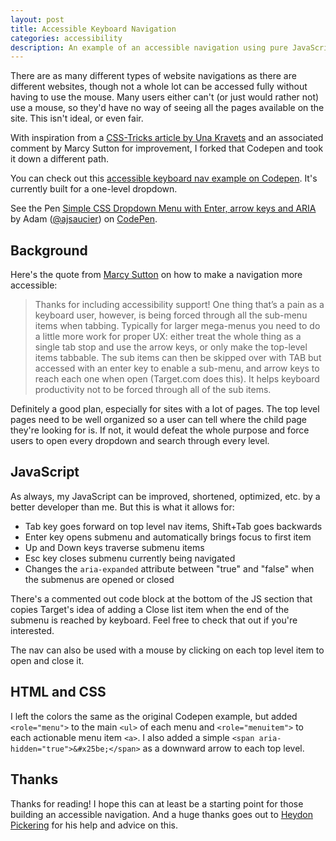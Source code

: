 ```yaml
---
layout: post
title: Accessible Keyboard Navigation
categories: accessibility
description: An example of an accessible navigation using pure JavaScript, HTML and CSS.
---
```

There are as many different types of website navigations as there are different websites, though not a whole lot can be accessed fully without having to use the mouse. Many users either can't (or just would rather not) use a mouse, so they'd have no way of seeing all the pages available on the site. This isn't ideal, or even fair.

With inspiration from a [CSS-Tricks article by Una Kravets](https://css-tricks.com/solved-with-css-dropdown-menus/) and an associated comment by Marcy Sutton for improvement, I forked that Codepen and took it down a different path.

You can check out this [accessible keyboard nav example on Codepen](https://codepen.io/ajsaucier/pen/OZOQox). It's currently built for a one-level dropdown.

<p data-height="265" data-theme-id="0" data-slug-hash="OZOQox" data-default-tab="js,result" data-user="ajsaucier" data-embed-version="2" data-pen-title="Simple CSS Dropdown Menu with Enter, arrow keys and ARIA" class="codepen">See the Pen <a href="https://codepen.io/ajsaucier/pen/OZOQox/">Simple CSS Dropdown Menu with Enter, arrow keys and ARIA</a> by Adam (<a href="https://codepen.io/ajsaucier">@ajsaucier</a>) on <a href="https://codepen.io">CodePen</a>.</p>
<script async src="https://static.codepen.io/assets/embed/ei.js"></script>

## Background

Here's the quote from [Marcy Sutton](https://twitter.com/marcysutton) on how to make a navigation more accessible: 

>Thanks for including accessibility support! One thing that’s a pain as a keyboard user, however, is being forced through all the sub-menu items when tabbing. Typically for larger mega-menus you need to do a little more work for proper UX: either treat the whole thing as a single tab stop and use the arrow keys, or only make the top-level items tabbable. The sub items can then be skipped over with TAB but accessed with an enter key to enable a sub-menu, and arrow keys to reach each one when open (Target.com does this). It helps keyboard productivity not to be forced through all of the sub items.

Definitely a good plan, especially for sites with a lot of pages. The top level pages need to be well organized so a user can tell where the child page they're looking for is. If not, it would defeat the whole purpose and force users to open every dropdown and search through every level.

## JavaScript

As always, my JavaScript can be improved, shortened, optimized, etc. by a better developer than me. But this is what it allows for:
- Tab key goes forward on top level nav items, Shift+Tab goes backwards
- Enter key opens submenu and automatically brings focus to first item
- Up and Down keys traverse submenu items
- Esc key closes submenu currently being navigated
- Changes the `aria-expanded` attribute between "true" and "false" when the submenus are opened or closed

There's a commented out code block at the bottom of the JS section that copies Target's idea of adding a Close list item when the end of the submenu is reached by keyboard. Feel free to check that out if you're interested. 

The nav can also be used with a mouse by clicking on each top level item to open and close it.

## HTML and CSS

I left the colors the same as the original Codepen example, but added `<role="menu">` to the main `<ul>` of each menu and `<role="menuitem">` to each actionable menu item `<a>`. I also added a simple `<span aria-hidden="true">&#x25be;</span>` as a downward arrow to each top level.

## Thanks

Thanks for reading! I hope this can at least be a starting point for those building an accessible navigation. And a huge thanks goes out to [Heydon Pickering](https://twitter.com/heydonworks) for his help and advice on this.